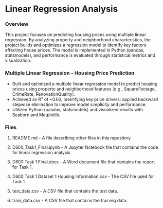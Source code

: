 # Linear Regression Analysis
### Overview
This project focuses on predicting housing prices using multiple linear regression. By analyzing property and neighborhood characteristics, the project builds and optimizes a regression model to identify key factors affecting house prices. The model is implemented in Python (pandas, statsmodels), and performance is evaluated through statistical metrics and visualization.

### Multiple Linear Regression – Housing Price Prediction
-	Built and optimized a multiple linear regression model to predict housing prices using property and neighborhood features (e.g., SquareFootage, CrimeRate, RenovationQuality).
-	Achieved an R² of ~0.60, identifying key price drivers; applied backward stepwise elimination to improve model simplicity and performance.
-	Utilized Python (pandas, statsmodels) and visualized results with Seaborn and Matplotlib.

### Files
1. README.md - A file describing other files in this repository.

2. D600_Task1_Final.ipynb - A Jupyter Notebook file that contains the code for linear regression analysis.

3. D600 Task 1 Final.docx - A Word document file that contains the report for Task 1.

4. D600 Task 1 Dataset 1 Housing Information.csv - The CSV file used for Task 1.

5. test_data.csv - A CSV file that contains the test data.

6. train_data.csv - A CSV file that contains the training data.
